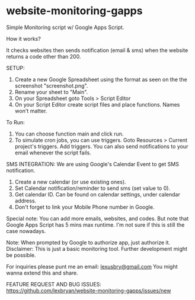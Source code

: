 website-monitoring-gapps
========================

Simple Monitoring script w/ Google Apps Script.

How it works?

It checks websites then sends notification (email & sms) when the website returns a code other than 200.


SETUP:

1. Create a new Google Spreadsheet using the format as seen on the the screenshot "screenshot.png".
2. Rename your sheet to "Main".
3. On your Spreadsheet goto Tools > Script Editor
4. On your Script Editor create script files and place functions. Names won't matter.

To Run:

1. You can choose function main and click run.
2. To simulate cron jobs, you can use triggers. Goto Resources > Current project's triggers.
   Add triggers. You can also send notifications to your email whenever the script fails.

SMS INTEGRATION:
We are using Google's Calendar Event to get SMS notification.

1. Create a new calendar (or use existing ones).
2. Set Calendar notification/reminder to send sms (set value to 0).
3. Get calendar ID. Can be found on calendar settings, under calendar address.
4. Don't forget to link your Mobile Phone number in Google.

Special note: You can add more emails, websites, and codes. But note that Google Apps Script has 5 mins max runtime. I'm not sure if this is still the case nowadays.

Note: When prompted by Google to authorize app, just authorize it.
Disclaimer: This is just a basic monitoring tool. Further development might be possible.

For inquiries please punt me an email: lexusbry@gmail.com
You might wanna extend this and share.

FEATURE REQUEST AND BUG ISSUES: https://github.com/lexbryan/website-monitoring-gapps/issues/new
